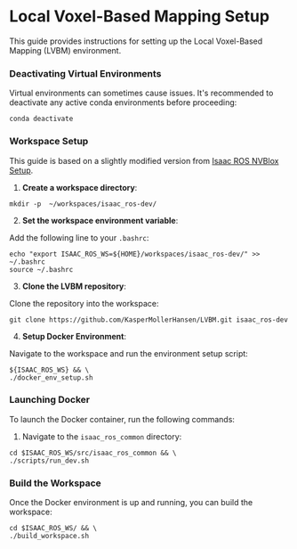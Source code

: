 # Local Voxel-Based Mapping Setup

This guide provides instructions for setting up the Local Voxel-Based Mapping (LVBM) environment.

### Deactivating Virtual Environments
Virtual environments can sometimes cause issues. It's recommended to deactivate any active conda environments before proceeding:

```
conda deactivate
```

### Workspace Setup

This guide is based on a slightly modified version from [Isaac ROS NVBlox Setup](https://nvidia-isaac-ros.github.io/repositories_and_packages/isaac_ros_nvblox/isaac_ros_nvblox/index.html#set-up-package-name).

1. **Create a workspace directory**:

```
mkdir -p  ~/workspaces/isaac_ros-dev/
```

2. **Set the workspace environment variable**:

Add the following line to your `.bashrc`:

```
echo "export ISAAC_ROS_WS=${HOME}/workspaces/isaac_ros-dev/" >> ~/.bashrc
source ~/.bashrc

```

3. **Clone the LVBM repository**:

Clone the repository into the workspace:
```
git clone https://github.com/KasperMollerHansen/LVBM.git isaac_ros-dev
```

4. **Setup Docker Environment**:

Navigate to the workspace and run the environment setup script:
```
${ISAAC_ROS_WS} && \
./docker_env_setup.sh
```


### Launching Docker

To launch the Docker container, run the following commands:

1. Navigate to the `isaac_ros_common` directory:

```
cd $ISAAC_ROS_WS/src/isaac_ros_common && \
./scripts/run_dev.sh
```


### Build the Workspace

Once the Docker environment is up and running, you can build the workspace:
```
cd $ISAAC_ROS_WS/ && \
./build_workspace.sh
```